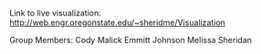 Link to live visualization:
http://web.engr.oregonstate.edu/~sheridme/Visualization

Group Members:
Cody Malick
Emmitt Johnson
Melissa Sheridan
